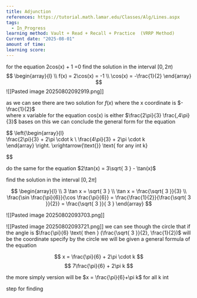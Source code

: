 ```yaml
---
title: Adjunction
references: https://tutorial.math.lamar.edu/Classes/Alg/Lines.aspx
tags:
  - In_Progress
learning method: Vault + Read + Recall + Practice  (VRRP Method)
Current date: "2025-08-01"
amount of time: 
learning score:
---
```


for the equation 2cos(x) + 1 =0 
find the solution in the interval $[0,2\pi)$ 
$$
\begin{array}{l}  \\
f(x) = 2\cos(x)  = -1    \\
\cos(x) =   -\frac{1}{2}
\end{array}
$$
![[Pasted image 20250802092919.png]]

as we can see there are two solution for $f(x)$ where the x coordinate is  $-\frac{1}{2}$  
where x variable for the equation  cos(x)  is either  $\frac{2\pi}{3} \frac{,4\pi}{3}$ 
bases on this we can conclude the general form for the equation 

$$
\left\{\begin{array}{l}  
\frac{2\pi}{3}  + 2\pi \cdot k  \\
\frac{4\pi}{3} +  2\pi \cdot k     
\end{array}  \right. \xrightarrow{\text{}}  \text{ for any int k}

$$

do the same for the equation  $2\tan(x)   = 3\sqrt{ 3 } - \tan(x)$ 

find the solution in the interval  $[0,2\pi]$

$$
 \begin{array}{l} \\
3 \tan x  =  \sqrt{ 3  }   \\
\tan x  =  \frac{\sqrt{ 3 }}{3}  \\
\frac{\sin \frac{\pi}{6}}{\cos \frac{\pi}{6}}  = \frac{\frac{1}{2}}{\frac{\sqrt{ 3 }}{2}}        =        \frac{\sqrt{  3 }}{ 3 }
\end{array}
$$

![[Pasted image 20250802093703.png]] 

![[Pasted image 20250802093721.png]] 
we can see though the circle that  if the angle is  $\frac{\pi}{6} \text{ then } (\frac{\sqrt{ 3 }}{2}, \frac{1}{2})$ will be  the coordinate specify by the circle 
we will be given a general formula of the equation 

$$
x = \frac{\pi}{6}  +  2\pi \cdot  k     
$$
$$
7\frac{\pi}{6}   + 2\pi k
$$

the more simply version will be 
$x  = \frac{\pi}{6}+\pi k$ for all k int 

step for finding 

  
